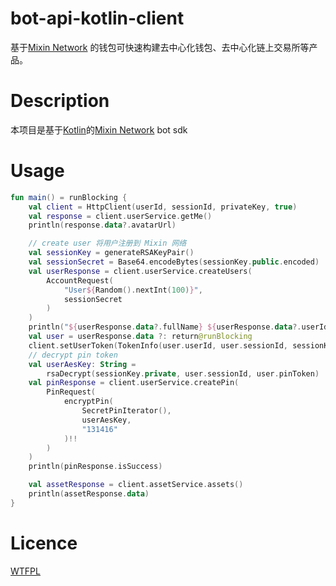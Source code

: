 # bot-api-kotlin-client
基于[Mixin Network](https://mixin.one/) 的钱包可快速构建去中心化钱包、去中心化链上交易所等产品。

# Description
本项目是基于[Kotlin](https://kotlinlang.org/)的[Mixin Network](https://mixin.one/) bot sdk

# Usage
```kotlin 
fun main() = runBlocking {
    val client = HttpClient(userId, sessionId, privateKey, true)
    val response = client.userService.getMe()
    println(response.data?.avatarUrl)

    // create user 将用户注册到 Mixin 网络
    val sessionKey = generateRSAKeyPair()
    val sessionSecret = Base64.encodeBytes(sessionKey.public.encoded)
    val userResponse = client.userService.createUsers(
        AccountRequest(
            "User${Random().nextInt(100)}",
            sessionSecret
        )
    )
    println("${userResponse.data?.fullName} ${userResponse.data?.userId}")
    val user = userResponse.data ?: return@runBlocking
    client.setUserToken(TokenInfo(user.userId, user.sessionId, sessionKey.private))
    // decrypt pin token
    val userAesKey: String =
        rsaDecrypt(sessionKey.private, user.sessionId, user.pinToken)
    val pinResponse = client.userService.createPin(
        PinRequest(
            encryptPin(
                SecretPinIterator(),
                userAesKey,
                "131416"
            )!!
        )
    )
    println(pinResponse.isSuccess)

    val assetResponse = client.assetService.assets()
    println(assetResponse.data)
}
```
# Licence
[WTFPL](http://www.wtfpl.net/txt/copying/)
